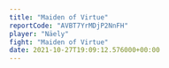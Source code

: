 ```yaml
---
title: "Maiden of Virtue"
reportCode: "AVBT7YrMDjP2NnFH"
player: "Näely"
fight: "Maiden of Virtue"
date: 2021-10-27T19:09:12.576000+00:00
---
```

